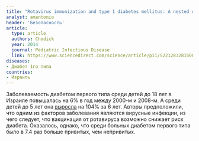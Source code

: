 ```yaml
---
title: "Rotavirus immunization and type 1 diabetes mellitus: A nested case-control study"
analyst: amantonio
header: 'Безопасность'
article:
  type: article
  authors: Chodick
  year: 2014
  journal: Pediatric Infectious Disease
  link: https://www.sciencedirect.com/science/article/pii/S2212832815000028
diseases:
- Диабет 1го типа
countries:
- Израиль
---
```


Заболеваемость диабетом первого типа среди детей до 18 лет в Израиле повышалась на 6% в год между 2000-м и 2008-м. А среди детей до 5 лет она [выросла](https://www.ncbi.nlm.nih.gov/pubmed/21166845) на 104% за 6 лет. Авторы предположили, что одним из факторов заболевания являются вирусные инфекции, из чего следует, что вакцинация от ротавируса возможно снижает риск диабета. Оказалось, однако, что среди больных диабетом первого типа было в 7.4 раз больше привитых, чем непривитых.

